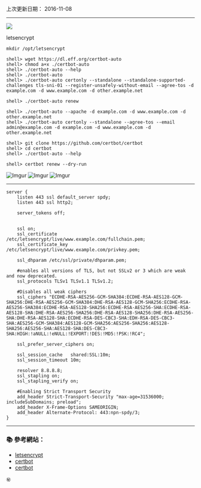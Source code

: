 
上次更新日期： 2016-11-08                                                     

---

![](https://letsencrypt.org/images/letsencrypt-logo-horizontal.svg)


letsencrypt

```console
mkdir /opt/letsencrypt

shell> wget https://dl.eff.org/certbot-auto
shell> chmod a+x ./certbot-auto
shell> ./certbot-auto --help
shell> ./certbot-auto
shell> ./certbot-auto certonly --standalone --standalone-supported-challenges tls-sni-01 --register-unsafely-without-email --agree-tos -d example.com -d www.example.com -d other.example.net

shell> ./certbot-auto renew
```

```console
shell> ./certbot-auto --apache -d example.com -d www.example.com -d other.example.net
shell> ./certbot-auto certonly --standalone --agree-tos --email admin@example.com -d example.com -d www.example.com -d other.example.net
```

```console
shell> git clone https://github.com/certbot/certbot
shell> cd certbot
shell> ./certbot-auto --help
```

```console
shell> certbot renew --dry-run
```

![Imgur](http://i.imgur.com/7hNAFJa.png)
![Imgur](http://i.imgur.com/3w8fptF.png)
![Imgur](http://i.imgur.com/szPIxbh.png)

---

```
server {
	listen 443 ssl default_server spdy;
    listen 443 ssl http2;

	server_tokens off;


	ssl on;
	ssl_certificate /etc/letsencrypt/live/www.example.com/fullchain.pem;
	ssl_certificate_key /etc/letsencrypt/live/www.example.com/privkey.pem;
         
	ssl_dhparam /etc/ssl/private/dhparam.pem;

	#enables all versions of TLS, but not SSLv2 or 3 which are weak and now deprecated.
	ssl_protocols TLSv1 TLSv1.1 TLSv1.2;

	#Disables all weak ciphers
	ssl_ciphers "ECDHE-RSA-AES256-GCM-SHA384:ECDHE-RSA-AES128-GCM-SHA256:DHE-RSA-AES256-GCM-SHA384:DHE-RSA-AES128-GCM-SHA256:ECDHE-RSA-AES256-SHA384:ECDHE-RSA-AES128-SHA256:ECDHE-RSA-AES256-SHA:ECDHE-RSA-AES128-SHA:DHE-RSA-AES256-SHA256:DHE-RSA-AES128-SHA256:DHE-RSA-AES256-SHA:DHE-RSA-AES128-SHA:ECDHE-RSA-DES-CBC3-SHA:EDH-RSA-DES-CBC3-SHA:AES256-GCM-SHA384:AES128-GCM-SHA256:AES256-SHA256:AES128-SHA256:AES256-SHA:AES128-SHA:DES-CBC3-SHA:HIGH:!aNULL:!eNULL:!EXPORT:!DES:!MD5:!PSK:!RC4";

	ssl_prefer_server_ciphers on;

	ssl_session_cache   shared:SSL:10m;
	ssl_session_timeout 10m;

	resolver 8.8.8.8;
	ssl_stapling on;
	ssl_stapling_verify on;
        
	#Enabling Strict Transport Security
	add_header Strict-Transport-Security "max-age=31536000; includeSubDomains; preload";
	add_header X-Frame-Options SAMEORIGIN;
	add_header Alternate-Protocol: 443:npn-spdy/3;
}
```




----------
### :books: 參考網站：

- [letsencrypt](https://letsencrypt.org/)
- [certbot](https://github.com/certbot/certbot)
- [certbot](https://certbot.eff.org/docs/contributing.html)


`㊙`

